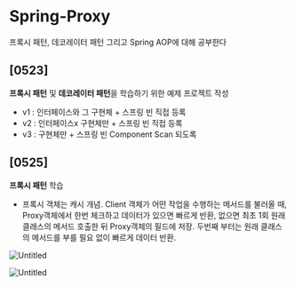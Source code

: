 # Spring-Proxy
프록시 패턴, 데코레이터 패턴 그리고 Spring AOP에 대해 공부한다

## [0523]

**프록시 패턴** 및 **데코레이터 패턴**을 학습하기 위한 예제 프로젝트 작성

- v1 : 인터페이스와 그 구현체 + 스프링 빈 직접 등록
- v2 : 인터페이스x 구현체만 + 스프링 빈 직접 등록
- v3 : 구현체만 + 스프링 빈 Component Scan 되도록

## [0525]

**프록시 패턴** 학습

- 프록시 객체는 캐시 개념. Client 객체가 어떤 작업을 수행하는 메서드를 불러올 때, Proxy객체에서 한번 체크하고 데이터가 있으면 빠르게 반환, 없으면 최초 1회 원래 클래스의 메서드 호출한 뒤 Proxy객체의 필드에 저장. 두번째 부터는 원래 클래스의 메서드를 부를 필요 없이 빠르게 데이터 반환.

![Untitled](https://s3-us-west-2.amazonaws.com/secure.notion-static.com/ff6b62ed-cd2f-4970-aee8-76bc09081a97/Untitled.png)

![Untitled](https://s3-us-west-2.amazonaws.com/secure.notion-static.com/9eb157f6-f672-4aeb-aa03-6f216da88545/Untitled.png)
